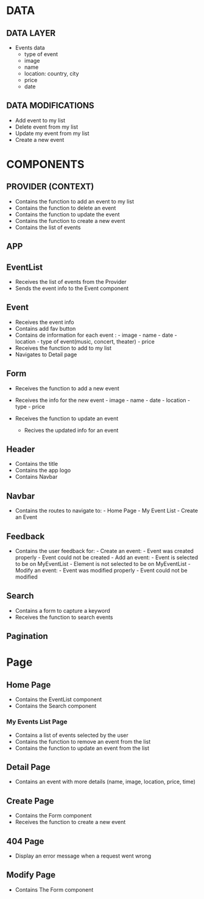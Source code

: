 # DATA

## DATA LAYER

- Events data
  - type of event
  - image
  - name
  - location: country, city
  - price
  - date

## DATA MODIFICATIONS

- Add event to my list
- Delete event from my list
- Update my event from my list
- Create a new event

# COMPONENTS

## PROVIDER (CONTEXT)

- Contains the function to add an event to my list
- Contains the function to delete an event
- Contains the function to update the event
- Contains the function to create a new event
- Contains the list of events

## APP

## EventList

- Receives the list of events from the Provider
- Sends the event info to the Event component

## Event

- Receives the event info
- Contains add fav button
- Contains de information for each event : - image - name - date - location - type of event(music, concert, theater) - price
- Receives the function to add to my list
- Navigates to Detail page

## Form

- Receives the function to add a new event
- Receives the info for the new event - image - name - date - location - type - price

- Receives the function to update an event
  - Recives the updated info for an event

## Header

- Contains the title
- Contains the app logo
- Contains Navbar

## Navbar

- Contains the routes to navigate to: - Home Page - My Event List - Create an Event

## Feedback

- Contains the user feedback for: - Create an event: - Event was created properly - Event could not be created - Add an event: - Event is selected to be on MyEventList - Element is not selected to be on MyEventList - Modify an event: - Event was modified properly - Event could not be modified

## Search

- Contains a form to capture a keyword
- Receives the function to search events

## Pagination

# Page

## Home Page

- Contains the EventList component
- Contains the Search component

### My Events List Page

- Contains a list of events selected by the user
- Contains the function to remove an event from the list
- Contains the function to update an event from the list

## Detail Page

- Contains an event with more details (name, image, location, price, time)

## Create Page

- Contains the Form component
- Receives the function to create a new event

## 404 Page

- Display an error message when a request went wrong

## Modify Page

- Contains The Form component
